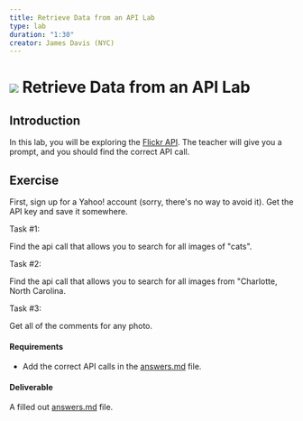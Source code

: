 ```yaml
---
title: Retrieve Data from an API Lab
type: lab
duration: "1:30"
creator: James Davis (NYC)
---
```


# ![](https://ga-dash.s3.amazonaws.com/production/assets/logo-9f88ae6c9c3871690e33280fcf557f33.png) Retrieve Data from an API Lab

## Introduction

In this lab, you will be exploring the [Flickr API](https://www.flickr.com/services/api/). The teacher will give you a prompt, and you should find the correct API call.

## Exercise

First, sign up for a Yahoo! account (sorry, there's no way to avoid it). Get the API key and save it somewhere.

Task #1:

Find the api call that allows you to search for all images of "cats".

Task #2:

Find the api call that allows you to search for all images from "Charlotte, North Carolina.

Task #3:

Get all of the comments for any photo.




#### Requirements

- Add the correct API calls in the [answers.md](answers.md) file.

#### Deliverable

A filled out [answers.md](answers.md) file.
